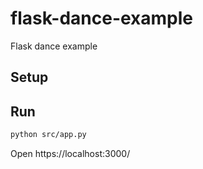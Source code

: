 # flask-dance-example
Flask dance example

## Setup

## Run

```bash
python src/app.py
```

Open https://localhost:3000/
